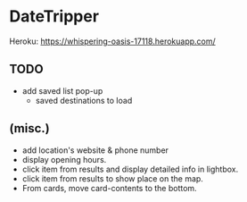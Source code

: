 # DateTripper

Heroku:
https://whispering-oasis-17118.herokuapp.com/

## TODO
- add saved list pop-up 
	- saved destinations to load
	

## (misc.)
- add location's website & phone number
- display opening hours.
- click item from results and display detailed info in lightbox.
- click item from results to show place on the map.
- From cards, move card-contents to the bottom.

